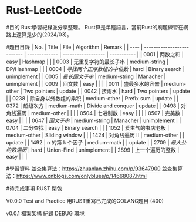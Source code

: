 # Rust-LeetCode

#目的
Rust學習紀錄並分享整理。
Rust算是年輕語言，當前Rust的刷題練習在網路上還算是少的(2024/03)。

#題目目錄
| No.  | Title                      | File          | Algorithm          | Remark      |
| ---- | -------------------------- | ------------- | ------------------ | ----------- |
| 0001 | 两数之和                   | easy          | Hashmap            |             |
| 0003 | 无重复字符的最长子串       | medium-string | DP/Hashmap         |             |
| 0004 | *寻找两个正序数组的中位数* | hard          | Binary search      | unimplement |
| 0005 | *最长回文子串*             | medium-string | Manacher           | unimplement |
| 0009 | 回文数                     | easy          |                    |             |
| 0011 | 盛最多水的容器             | medium-other  | Two pointers       | update      |
| 0042 | 接雨水                     | hard          | Two pointers       | update      |
| 0238 | 除自身以外数组的乘积       | medium-other  | Prefix sum         | update      |
| 0372 | 超级次方                   | medium-math   | Divide and conquer | update      |
| 0498 | 对角线遍历                 | medium-other  |                    |             |
| 0504 | 七进制数                   | easy          |                    |             |
| 0507 | 完美数                     | easy          |                    |             |
| 0647 | *回文子串*                 | medium-string | Manacher           | unimplement |
| 0704 | 二分查找                   | easy          | Binary search      |             |
| 1052 | 爱生气的书店老板           | medium-other  | Sliding window     |             |
| 1424 | 对角线遍历 II              | medium-other  |                    | update      |
| 1492 | n 的第 k 个因子            | medium-math   |                    | update      |
| 2709 | *最大公约数遍历*           | hard          | Union-Find         | unimplement |
| 2899 | 上一个遍历的整数           | easy          |                    |             |




#學習資料
並查集算法：https://zhuanlan.zhihu.com/p/93647900
並查集算法：https://www.cnblogs.com/onlyblues/p/14668087.html

#待完成事項
RUST 閉包

V0.0.0
Test and Practice 
用RUST重寫已完成的GOLANG題目 (400)

v0.0.1
檔案架構
紀錄 DEBUG 環境